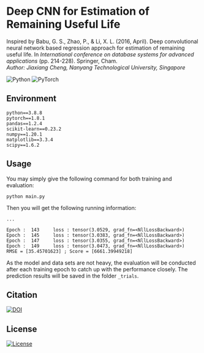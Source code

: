 # Deep CNN for Estimation of Remaining Useful Life
Inspired by Babu, G. S., Zhao, P., &amp; Li, X. L. (2016, April). Deep convolutional neural network 
based regression approach for estimation of remaining useful life. In _International conference on database systems for 
advanced applications_ (pp. 214-228). Springer, Cham.  
_Author: Jiaxiang Cheng, Nanyang Technological University, Singapore_

<img alt="Python" src="https://img.shields.io/badge/python-%2314354C.svg?style=for-the-badge&logo=python&logoColor=white"/> <img alt="PyTorch" src="https://img.shields.io/badge/PyTorch-%23EE4C2C.svg?style=for-the-badge&logo=PyTorch&logoColor=white" />

## Environment
```
python==3.8.8
pytorch==1.8.1
pandas==1.2.4
scikit-learn==0.23.2
numpy==1.20.1
matplotlib==3.3.4
scipy==1.6.2
```

## Usage
You may simply give the following command for both training and evaluation:
```
python main.py
```
Then you will get the following running information:
```
...

Epoch :  143     loss : tensor(3.0529, grad_fn=<NllLossBackward>)
Epoch :  145     loss : tensor(3.0383, grad_fn=<NllLossBackward>)
Epoch :  147     loss : tensor(3.0355, grad_fn=<NllLossBackward>)
Epoch :  149     loss : tensor(3.0473, grad_fn=<NllLossBackward>)
RMSE = [35.45701623] ; Score = [6661.39949218]
```
As the model and data sets are not heavy, the evaluation will be conducted after each
training epoch to catch up with the performance closely.
The prediction results will be saved in the folder ```_trials```.

## Citation
[![DOI](https://zenodo.org/badge/360762936.svg)](https://zenodo.org/badge/latestdoi/360762936)

## License
[![License](https://img.shields.io/badge/License-Apache%202.0-blue.svg)](https://opensource.org/licenses/Apache-2.0)
